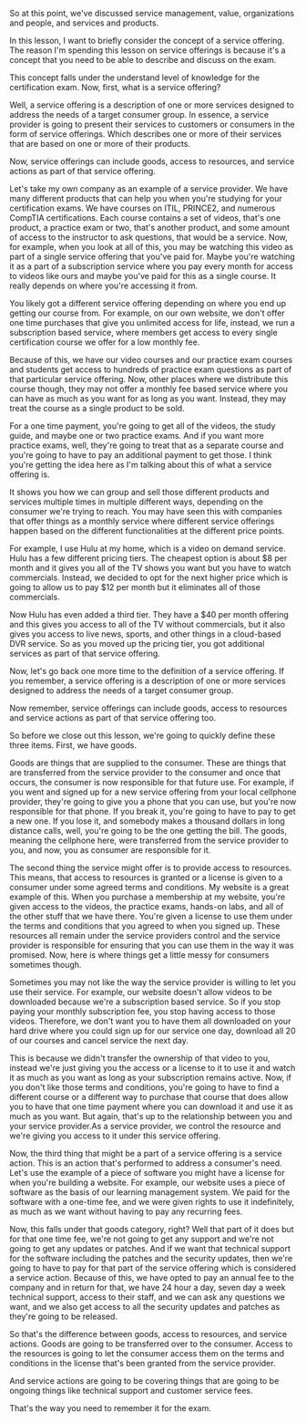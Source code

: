 So at this point, we've discussed service management, value, organizations and people, and services and products.

In this lesson, I want to briefly consider the concept of a service offering. The reason I'm spending this lesson on service offerings is because it's a concept that you need to be able to describe and discuss on the exam.

This concept falls under the understand level of knowledge for the certification exam. Now, first, what is a service offering?

Well, a service offering is a description of one or more services designed to address the needs of a target consumer group. In essence, a service provider is going to present their services to customers or consumers in the form of service offerings. Which describes one or more of their services that are based on one or more of their products.

Now, service offerings can include goods, access to resources, and service actions as part of that service offering. 

Let's take my own company as an example of a service provider. We have many different products that can help you when you're studying for your certification exams. We have courses on ITIL, PRINCE2, and numerous CompTIA certifications. Each course contains a set of videos, that's one product, a practice exam or two, that's another product, and some amount of access to the instructor to ask questions, that would be a service. Now, for example, when you look at all of this, you may be watching this video as part of a single service offering that you've paid for. Maybe you're watching it as a part of a subscription service where you pay every month for access to videos like ours and maybe you've paid for this as a single course. It really depends on where you're accessing it from.

You likely got a different service offering depending on where you end up getting our course from. For example, on our own website, we don't offer one time purchases that give you unlimited access for life, instead, we run a subscription based service, where members get access to every single certification course we offer for a low monthly fee. 

Because of this, we have our video courses and our practice exam courses and students get access to hundreds of practice exam questions as part of that particular service offering. Now, other places where we distribute this course though, they may not offer a monthly fee based service where you can have as much as you want for as long as you want. Instead, they may treat the course as a single product to be sold.

For a one time payment, you're going to get all of the videos, the study guide, and maybe one or two practice exams. And if you want more practice exams, well, they're going to treat that as a separate course and you're going to have to pay an additional payment to get those. I think you're getting the idea here as I'm talking about this of what a service offering is.

It shows you how we can group and sell those different products and services multiple times in multiple different ways, depending on the consumer we're trying to reach. You may have seen this with companies that offer things as a monthly service where different service offerings happen based on the different functionalities at the different price points.

For example, I use Hulu at my home, which is a video on demand service. Hulu has a few different pricing tiers. The cheapest option is about $8 per month and it gives you all of the TV shows you want but you have to watch commercials. Instead, we decided to opt for the next higher price which is going to allow us to pay $12 per month but it eliminates all of those commercials.

Now Hulu has even added a third tier. They have a $40 per month offering and this gives you access to all of the TV without commercials, but it also gives you access to live news, sports, and other things in a cloud-based DVR service. So as you moved up the pricing tier, you got additional services as part of that service offering.

Now, let's go back one more time to the definition of a service offering. If you remember, a service offering is a description of one or more services designed to address the needs of a target consumer group.

Now remember, service offerings can include goods, access to resources and service actions as part of that service offering too.

So before we close out this lesson, we're going to quickly define these three items. First, we have goods.

Goods are things that are supplied to the consumer. These are things that are transferred from the service provider to the consumer and once that occurs, the consumer is now responsible for that future use. For example, if you went and signed up for a new service offering from your local cellphone provider, they're going to give you a phone that you can use, but you're now responsible for that phone. If you break it, you're going to have to pay to get a new one. If you lose it, and somebody makes a thousand dollars in long distance calls, well, you're going to be the one getting the bill. The goods, meaning the cellphone here, were transferred from the service provider to you, and now, you as consumer are responsible for it.

The second thing the service might offer is to provide access to resources. This means, that access to resources is granted or a license is given to a consumer under some agreed terms and conditions. My website is a great example of this. When you purchase a membership at my website, you're given access to the videos, the practice exams, hands-on labs, and all of the other stuff that we have there. You're given a license to use them under the terms and conditions that you agreed to when you signed up. These resources all remain under the service providers control and the service provider is responsible for ensuring that you can use them in the way it was promised. Now, here is where things get a little messy for consumers sometimes though.

Sometimes you may not like the way the service provider is willing to let you use their service. For example, our website doesn't allow videos to be downloaded because we're a subscription based service. So if you stop paying your monthly subscription fee, you stop having access to those videos. Therefore, we don't want you to have them all downloaded on your hard drive where you could sign up for our service one day, download all 20 of our courses and cancel service the next day.

This is because we didn't transfer the ownership of that video to you, instead we're just giving you the access or a license to it to use it and watch it as much as you want as long as your subscription remains active. Now, if you don't like those terms and conditions, you're going to have to find a different course or a different way to purchase that course that does allow you to have that one time payment where you can download it and use it as much as you want. But again, that's up to the relationship between you and your service provider.As a service provider, we control the resource and we're giving you access to it under this service offering.

Now, the third thing that might be a part of a service offering is a service action. This is an action that's performed to address a consumer's need. Let's use the example of a piece of software you might have a license for when you're building a website. For example, our website uses a piece of software as the basis of our learning management system. We paid for the software with a one-time fee, and we were given rights to use it indefinitely, as much as we want without having to pay any recurring fees.

Now, this falls under that goods category, right? Well that part of it does but for that one time fee, we're not going to get any support and we're not going to get any updates or patches. And if we want that technical support for the software including the patches and the security updates, then we're going to have to pay for that part of the service offering which is considered a service action. Because of this, we have opted to pay an annual fee to the company and in return for that, we have 24 hour a day, seven day a week technical support, access to their staff, and we can ask any questions we want, and we also get access to all the security updates and patches as they're going to be released.

So that's the difference between goods, access to resources, and service actions. Goods are going to be transferred over to the consumer. Access to the resources is going to let the consumer access them on the terms and conditions in the license that's been granted from the service provider.

And service actions are going to be covering things that are going to be ongoing things like technical support and customer service fees.

That's the way you need to remember it for the exam.